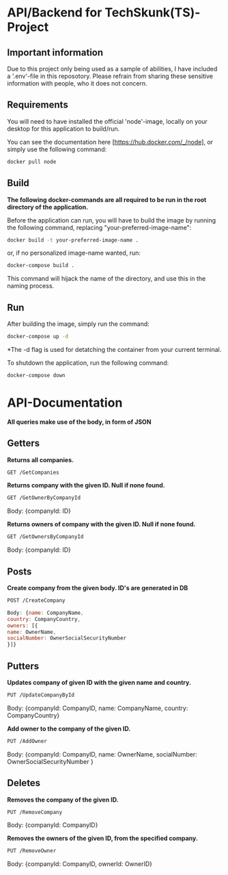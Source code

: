 # API/Backend for TechSkunk(TS)-Project

## Important information

Due to this project only being used as a sample of abilities, I have included a '.env'-file in this reposotory. Please refrain from sharing these sensitive information with people, who it does not concern.

## Requirements

You will need to have installed the official 'node'-image, locally on your desktop for this application to build/run.

You can see the documentation here [https://hub.docker.com/_/node], or simply use the following command:

```bash
docker pull node
```

## Build

**The following docker-commands are all required to be run in the root directory of the application.**

Before the application can run, you will have to build the image by running the following command, replacing "your-preferred-image-name":

```bash
docker build -t your-preferred-image-name .
```

or, if no personalized image-name wanted, run:

```bash
docker-compose build .
```

This command will hijack the name of the directory, and use this in the naming process.

## Run

After building the image, simply run the command:

```bash
docker-compose up -d
```

\*The -d flag is used for detatching the container from your current terminal.

To shutdown the application, run the following command:

```bash
docker-compose down
```

# API-Documentation

**All queries make use of the body, in form of JSON**

## Getters

**Returns all companies.**

```bash
GET /GetCompanies
```

**Returns company with the given ID. Null if none found.**

```bash
GET /GetOwnerByCompanyId
```

Body: {companyId: ID}

**Returns owners of company with the given ID. Null if none found.**

```bash
GET /GetOwnersByCompanyId
```

Body: {companyId: ID}

## Posts

**Create company from the given body. ID's are generated in DB**

```bash
POST /CreateCompany
```

```javascript
Body: {name: CompanyName,
country: CompanyCountry,
owners: [{
name: OwnerName,
socialNumber: OwnerSocialSecurityNumber
}]}
```

## Putters

**Updates company of given ID with the given name and country.**

```bash
PUT /UpdateCompanyById
```

Body: {companyId: CompanyID, name: CompanyName,
country: CompanyCountry}

**Add owner to the company of the given ID.**

```bash
PUT /AddOwner
```

Body: {companyId: CompanyID,
name: OwnerName,
socialNumber: OwnerSocialSecurityNumber
}

## Deletes

**Removes the company of the given ID.**

```bash
PUT /RemoveCompany
```

Body: {companyId: CompanyID}

**Removes the owners of the given ID, from the specified company.**

```bash
PUT /RemoveOwner
```

Body: {companyId: CompanyID, ownerId: OwnerID}
